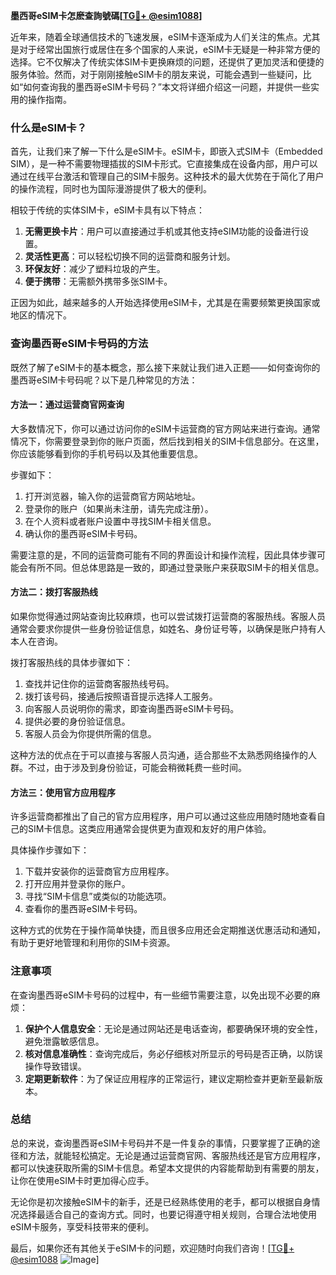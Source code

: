 **墨西哥eSIM卡怎麽查詢號碼[[TG💪+ @esim1088](https://t.me/s/esim1088)]**

近年来，随着全球通信技术的飞速发展，eSIM卡逐渐成为人们关注的焦点。尤其是对于经常出国旅行或居住在多个国家的人来说，eSIM卡无疑是一种非常方便的选择。它不仅解决了传统实体SIM卡更换麻烦的问题，还提供了更加灵活和便捷的服务体验。然而，对于刚刚接触eSIM卡的朋友来说，可能会遇到一些疑问，比如“如何查询我的墨西哥eSIM卡号码？”本文将详细介绍这一问题，并提供一些实用的操作指南。

### 什么是eSIM卡？

首先，让我们来了解一下什么是eSIM卡。eSIM卡，即嵌入式SIM卡（Embedded SIM），是一种不需要物理插拔的SIM卡形式。它直接集成在设备内部，用户可以通过在线平台激活和管理自己的SIM卡服务。这种技术的最大优势在于简化了用户的操作流程，同时也为国际漫游提供了极大的便利。

相较于传统的实体SIM卡，eSIM卡具有以下特点：
1. **无需更换卡片**：用户可以直接通过手机或其他支持eSIM功能的设备进行设置。
2. **灵活性更高**：可以轻松切换不同的运营商和服务计划。
3. **环保友好**：减少了塑料垃圾的产生。
4. **便于携带**：无需额外携带多张SIM卡。

正因为如此，越来越多的人开始选择使用eSIM卡，尤其是在需要频繁更换国家或地区的情况下。

### 查询墨西哥eSIM卡号码的方法

既然了解了eSIM卡的基本概念，那么接下来就让我们进入正题——如何查询你的墨西哥eSIM卡号码呢？以下是几种常见的方法：

#### 方法一：通过运营商官网查询

大多数情况下，你可以通过访问你的eSIM卡运营商的官方网站来进行查询。通常情况下，你需要登录到你的账户页面，然后找到相关的SIM卡信息部分。在这里，你应该能够看到你的手机号码以及其他重要信息。

步骤如下：
1. 打开浏览器，输入你的运营商官方网站地址。
2. 登录你的账户（如果尚未注册，请先完成注册）。
3. 在个人资料或者账户设置中寻找SIM卡相关信息。
4. 确认你的墨西哥eSIM卡号码。

需要注意的是，不同的运营商可能有不同的界面设计和操作流程，因此具体步骤可能会有所不同。但总体思路是一致的，即通过登录账户来获取SIM卡的相关信息。

#### 方法二：拨打客服热线

如果你觉得通过网站查询比较麻烦，也可以尝试拨打运营商的客服热线。客服人员通常会要求你提供一些身份验证信息，如姓名、身份证号等，以确保是账户持有人本人在咨询。

拨打客服热线的具体步骤如下：
1. 查找并记住你的运营商客服热线号码。
2. 拨打该号码，接通后按照语音提示选择人工服务。
3. 向客服人员说明你的需求，即查询墨西哥eSIM卡号码。
4. 提供必要的身份验证信息。
5. 客服人员会为你提供所需的信息。

这种方法的优点在于可以直接与客服人员沟通，适合那些不太熟悉网络操作的人群。不过，由于涉及到身份验证，可能会稍微耗费一些时间。

#### 方法三：使用官方应用程序

许多运营商都推出了自己的官方应用程序，用户可以通过这些应用随时随地查看自己的SIM卡信息。这类应用通常会提供更为直观和友好的用户体验。

具体操作步骤如下：
1. 下载并安装你的运营商官方应用程序。
2. 打开应用并登录你的账户。
3. 寻找“SIM卡信息”或类似的功能选项。
4. 查看你的墨西哥eSIM卡号码。

这种方式的优势在于操作简单快捷，而且很多应用还会定期推送优惠活动和通知，有助于更好地管理和利用你的SIM卡资源。

### 注意事项

在查询墨西哥eSIM卡号码的过程中，有一些细节需要注意，以免出现不必要的麻烦：

1. **保护个人信息安全**：无论是通过网站还是电话查询，都要确保环境的安全性，避免泄露敏感信息。
2. **核对信息准确性**：查询完成后，务必仔细核对所显示的号码是否正确，以防误操作导致错误。
3. **定期更新软件**：为了保证应用程序的正常运行，建议定期检查并更新至最新版本。

### 总结

总的来说，查询墨西哥eSIM卡号码并不是一件复杂的事情，只要掌握了正确的途径和方法，就能轻松搞定。无论是通过运营商官网、客服热线还是官方应用程序，都可以快速获取所需的SIM卡信息。希望本文提供的内容能帮助到有需要的朋友，让你在使用eSIM卡时更加得心应手。

无论你是初次接触eSIM卡的新手，还是已经熟练使用的老手，都可以根据自身情况选择最适合自己的查询方式。同时，也要记得遵守相关规则，合理合法地使用eSIM卡服务，享受科技带来的便利。

最后，如果你还有其他关于eSIM卡的问题，欢迎随时向我们咨询！[[TG💪+ @esim1088](https://t.me/s/esim1088) ![Image](https://i.postimg.cc/4NQfJmqS/Snipaste-2025-05-13-00-14-12.png)]